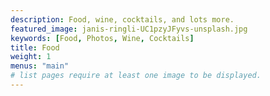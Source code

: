 ```yaml
---
description: Food, wine, cocktails, and lots more.
featured_image: janis-ringli-UC1pzyJFyvs-unsplash.jpg
keywords: [Food, Photos, Wine, Cocktails]
title: Food
weight: 1
menus: "main"
# list pages require at least one image to be displayed.
---
```

